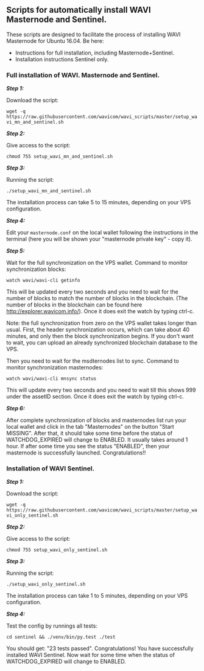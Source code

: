 ## Scripts for automatically install WAVI Masternode and Sentinel.

These scripts are designed to facilitate the process of installing WAVI Masternode for Ubuntu 16.04. Be here:

- Instructions for full installation, including Masternode+Sentinel. 
- Installation instructions Sentinel only.

### Full installation of WAVI. Masternode and Sentinel.

***Step 1:*** 

Download the script:

`wget -q https://raw.githubusercontent.com/wavicom/wavi_scripts/master/setup_wavi_mn_and_sentinel.sh`

***Step 2:***

Give access to the script:

`chmod 755 setup_wavi_mn_and_sentinel.sh`

***Step 3:***

Running the script:

`./setup_wavi_mn_and_sentinel.sh`

The installation process can take 5 to 15 minutes, depending on your VPS configuration.

***Step 4:***

Edit your `masternode.conf` on the local wallet following the instructions in the terminal (here you will be shown your "masternode private key" - copy it). 

***Step 5:***

Wait for the full synchronization on the VPS wallet. 
Command to monitor synchronization blocks:

`watch wavi/wavi-cli getinfo`

This will be updated every two seconds and you need to wait for the number of blocks to match the number of blocks in the blockchain. (The number of blocks in the blockchain can be found here http://explorer.wavicom.info/). Once it does exit the watch by typing ctrl-c.

Note: the full synchronization from zero on the VPS wallet takes longer than usual. First, the header synchronization occurs, which can take about 40 minutes, and only then the block synchronization begins. If you don't want to wait, you can upload an already synchronized blockchain database to the VPS.

Then you need to wait for the msdternodes list to sync. Command to monitor synchronization masternodes:

`watch wavi/wavi-cli mnsync status`

This will update every two seconds and you need to wait till this shows 999 under the assetID section. Once it does exit the watch by typing ctrl-c.

***Step 6:***

After complete synchronization of blocks and masternodes list run your local wallet and click in the tab "Masternodes" on the button "Start MISSING". After that, it should take some time before the status of WATCHDOG_EXPIRED will change to ENABLED. It usually takes around 1 hour. If after some time you see the status "ENABLED", then your masternode is successfully launched. Congratulations!!

### Installation of WAVI Sentinel.

***Step 1:*** 

Download the script:

`wget -q https://raw.githubusercontent.com/wavicom/wavi_scripts/master/setup_wavi_only_sentinel.sh`

***Step 2:***

Give access to the script:

`chmod 755 setup_wavi_only_sentinel.sh`

***Step 3:***

Running the script:

`./setup_wavi_only_sentinel.sh`

The installation process can take 1 to 5 minutes, depending on your VPS configuration.

***Step 4:***

Test the config by runnings all tests:

`cd sentinel && ./venv/bin/py.test ./test`

You should get: "23 tests passed". Congratulations! You have successfully installed WAVI Sentinel. Now wait for some time when the status of WATCHDOG_EXPIRED will change to ENABLED.
